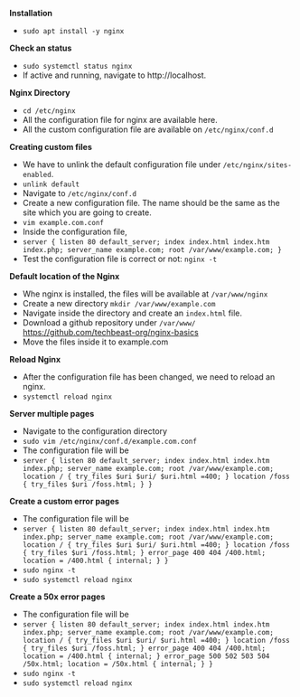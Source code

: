 

**Installation**
- `sudo apt install -y nginx`

**Check an status**
- `sudo systemctl status nginx`
- If active and running, navigate to http://localhost.

**Nginx Directory**
- `cd /etc/nginx`
- All the configuration file for nginx are available here.
- All the custom configuration file are available on `/etc/nginx/conf.d`

**Creating custom files**
- We have to unlink the default configuration file under `/etc/nginx/sites-enabled`.
- `unlink default`
- Navigate to `/etc/nginx/conf.d`
- Create a new configuration file. The name should be the same as the site which you are going to create.
- `vim example.com.conf`
- Inside the configuration file,
 - `server {
 	listen 80 default_server;
 	index index.html index.htm index.php;
 	server_name example.com;
 	root /var/www/example.com;
 }`
 - Test the configuration file is correct or not: `nginx -t`

 **Default location of the Nginx**
 - Whe nginx is installed, the files will be available at `/var/www/nginx`
 - Create a new directory `mkdir /var/www/example.com`
 - Navigate inside the directory and create an `index.html` file.
 - Download a github repository under `/var/www/` https://github.com/techbeast-org/nginx-basics
 - Move the files inside it to example.com

 **Reload Nginx**
 - After the configuration file has been changed, we need to reload an nginx.
 - `systemctl reload nginx`

 **Server multiple pages**
 - Navigate to the configuration directory
 - `sudo vim /etc/nginx/conf.d/example.com.conf`
 - The configuration file will be
  - `server {
        listen 80 default_server;
        index index.html index.htm index.php;
        server_name example.com;
        root /var/www/example.com;
     location / {
        try_files $uri $uri/ $uri.html =400;
     }
     location /foss {
        try_files $uri /foss.html;
     }
     }`
  
**Create a custom error pages**
- The configuration file will be
- `server {
        listen 80 default_server;
        index index.html index.htm index.php;
        server_name example.com;
        root /var/www/example.com;
location / {
        try_files $uri $uri/ $uri.html =400;
}
location /foss {
        try_files $uri /foss.html;
}
error_page 400 404 /400.html;
location = /400.html {
        internal;
}
}`
- `sudo nginx -t`
- `sudo systemctl reload nginx`

**Create a 50x error pages**
- The configuration file will be
- `server {
        listen 80 default_server;
        index index.html index.htm index.php;
        server_name example.com;
        root /var/www/example.com;
location / {
        try_files $uri $uri/ $uri.html =400;
}
location /foss {
        try_files $uri /foss.html;
}
error_page 400 404 /400.html;
location = /400.html {
        internal;
}
error_page 500 502 503 504 /50x.html;
location = /50x.html {
        internal;
}
}`
- `sudo nginx -t`
- `sudo systemctl reload nginx`


